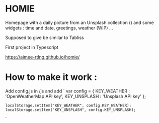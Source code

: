 # HOMIE
Homepage with a daily picture from an Unsplash collection () and some widgets : time and date, greetings, weather (WIP) ...

Supposed to give be similar to Tabliss

First project in Typescript 

https://aimee-rtlng.github.io/homie/

# How to make it work : 

Add config.js in /js
and add
`
    var config = {
        KEY_WEATHER : 'OpenWeatherMap API key',
        KEY_UNSPLASH : 'Unsplash API key'
    };

    localStorage.setItem("KEY_WEATHER", config.KEY_WEATHER);  
    localStorage.setItem("KEY_UNSPLASH", config.KEY_UNSPLASH);  
`
